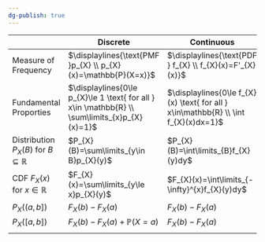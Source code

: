 ```yaml
---
dg-publish: true
---
```


|                                                     | Discrete                                                                                       | Continuous                                                                          |
| --------------------------------------------------- | ---------------------------------------------------------------------------------------------- | ----------------------------------------------------------------------------------- |
| Measure of Frequency                                | $\displaylines{\text{PMF }p_{X} \\ p_{X}(x)=\mathbb{P}(X=x)}$                                  | $\displaylines{\text{PDF } f_{X} \\ f_{X}(x)=F'_{X}(x)}$                            |
| Fundamental Proporties                              | $\displaylines{0\le p_{X}\le 1 \text{ for all } x\in \mathbb{R} \\ \sum\limits_{x}p_{X}(x)=1}$ | $\displaylines{0\le f_{X}(x) \text{ for all } x\in\mathbb{R} \\ \int f_{X}(x)dx=1}$ |
| Distribution $P_{X}(B)$ for $B\subseteq \mathbb{R}$ | $P_{X}(B)=\sum\limits_{y\in B}p_{X}(y)$                                                        | $P_{X}(B)=\int\limits_{B}f_{X}(y)dy$                                                |
| CDF $F_{X}(x)$ for $x\in\mathbb{R}$                 | $F_{X}(x)=\sum\limits_{y\le x}p_{X}(y)$                                                        | $F_{X}(x)=\int\limits_{-\infty}^{x}f_{X}(y)dy$                                      |
| $P_{X}((a,b])$                                      | $F_{X}(b)-F_{X}(a)$                                                                            | $F_{X}(b)-F_{X}(a)$                                                                 |
| $P_{X}([a, b])$                                     | $F_{X}(b)-F_{X}(a)+\mathbb{P}(X=a)$                                                            | $F_{X}(b)-F_{X}(a)$                                                                 |
                                                    |                                                                                                |                                                                                     |
